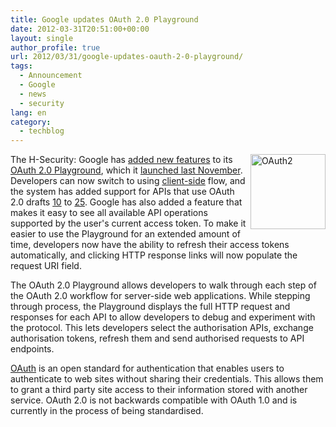 ```yaml
---
title: Google updates OAuth 2.0 Playground
date: 2012-03-31T20:51:00+00:00
layout: single
author_profile: true
url: 2012/03/31/google-updates-oauth-2-0-playground/
tags:
  - Announcement
  - Google
  - news
  - security
lang: en
category: 
  - techblog
---
```

[<img title="OAuth2" border="0" alt="OAuth2" align="right" src="http://lh4.ggpht.com/-Qkl1PrkZSAs/T3dnVa9fYRI/AAAAAAAAFZE/KbwyCNDj9OU/OAuth2_thumb%25255B1%25255D.png?imgmax=800" width="120" height="120" />](http://lh6.ggpht.com/-2y3Q3SRqTwg/T3dnQVHBr7I/AAAAAAAAFY8/O39cUzRj2KE/s1600-h/OAuth2%25255B3%25255D.png)The H-Security: Google has [added new features](http://googledevelopers.blogspot.co.uk/2012/03/oauth-20-playground-new-features.html) to its [OAuth 2.0 Playground](https://code.google.com/oauthplayground/), which it [launched last November](http://www.h-online.com/news/item/Playground-for-OAuth-2-0-launched-by-Google-1376271.html). Developers can now switch to using [client-side](https://developers.google.com/accounts/docs/OAuth2UserAgent) flow, and the system has added support for APIs that use OAuth 2.0 drafts [10](https://tools.ietf.org/html/draft-ietf-oauth-v2-10) to [25](https://tools.ietf.org/html/draft-ietf-oauth-v2-25). Google has also added a feature that makes it easy to see all available API operations supported by the user's current access token. To make it easier to use the Playground for an extended amount of time, developers now have the ability to refresh their access tokens automatically, and clicking HTTP response links will now populate the request URI field. 

The OAuth 2.0 Playground allows developers to walk through each step of the OAuth 2.0 workflow for server-side web applications. While stepping through process, the Playground displays the full HTTP request and responses for each API to allow developers to debug and experiment with the protocol. This lets developers select the authorisation APIs, exchange authorisation tokens, refresh them and send authorised requests to API endpoints. 

[OAuth](http://www.h-online.com/nettools/rfc/rfcs/rfc5849.shtml) is an open standard for authentication that enables users to authenticate to web sites without sharing their credentials. This allows them to grant a third party site access to their information stored with another service. OAuth 2.0 is not backwards compatible with OAuth 1.0 and is currently in the process of being standardised.